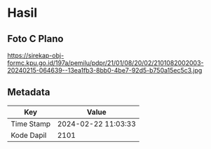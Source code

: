 # Hasil

## Foto C Plano

https://sirekap-obj-formc.kpu.go.id/197a/pemilu/pdpr/21/01/08/20/02/2101082002003-20240215-064639--13ea1fb3-8bb0-4be7-92d5-b750a15ec5c3.jpg


## Metadata

| Key        | Value               |
| ---------- | ------------------- |
| Time Stamp | 2024-02-22 11:03:33 |
| Kode Dapil | 2101                |



